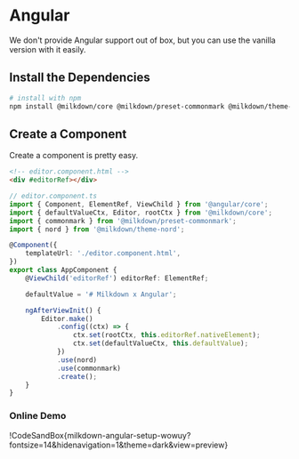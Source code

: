 # Angular

We don't provide Angular support out of box, but you can use the vanilla version with it easily.

## Install the Dependencies

```bash
# install with npm
npm install @milkdown/core @milkdown/preset-commonmark @milkdown/theme-nord
```

## Create a Component

Create a component is pretty easy.

```html
<!-- editor.component.html -->
<div #editorRef></div>
```

```typescript
// editor.component.ts
import { Component, ElementRef, ViewChild } from '@angular/core';
import { defaultValueCtx, Editor, rootCtx } from '@milkdown/core';
import { commonmark } from '@milkdown/preset-commonmark';
import { nord } from '@milkdown/theme-nord';

@Component({
    templateUrl: './editor.component.html',
})
export class AppComponent {
    @ViewChild('editorRef') editorRef: ElementRef;

    defaultValue = '# Milkdown x Angular';

    ngAfterViewInit() {
        Editor.make()
            .config((ctx) => {
                ctx.set(rootCtx, this.editorRef.nativeElement);
                ctx.set(defaultValueCtx, this.defaultValue);
            })
            .use(nord)
            .use(commonmark)
            .create();
    }
}
```

### Online Demo

!CodeSandBox{milkdown-angular-setup-wowuy?fontsize=14&hidenavigation=1&theme=dark&view=preview}
